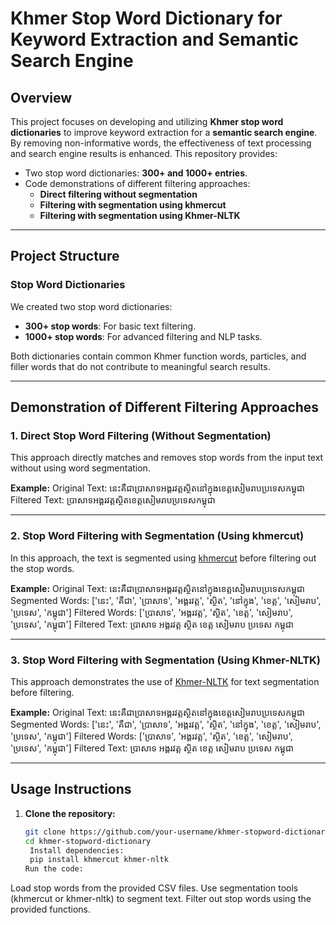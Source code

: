 # Khmer Stop Word Dictionary for Keyword Extraction and Semantic Search Engine

## Overview
This project focuses on developing and utilizing **Khmer stop word dictionaries** to improve keyword extraction for a **semantic search engine**. By removing non-informative words, the effectiveness of text processing and search engine results is enhanced. This repository provides:

- Two stop word dictionaries: **300+ and 1000+ entries**.
- Code demonstrations of different filtering approaches:
  - **Direct filtering without segmentation**
  - **Filtering with segmentation using khmercut**
  - **Filtering with segmentation using Khmer-NLTK**

---

## Project Structure

### Stop Word Dictionaries
We created two stop word dictionaries:
- **300+ stop words**: For basic text filtering.
- **1000+ stop words**: For advanced filtering and NLP tasks.

Both dictionaries contain common Khmer function words, particles, and filler words that do not contribute to meaningful search results.

---

## Demonstration of Different Filtering Approaches

### 1. Direct Stop Word Filtering (Without Segmentation)
This approach directly matches and removes stop words from the input text without using word segmentation.

**Example:**
Original Text: នេះគឺជាប្រាសាទអង្គរវត្តស្ថិតនៅក្នុងខេត្តសៀមរាបប្រទេសកម្ពុជា 
Filtered Text: ប្រាសាទអង្គរវត្តស្ថិតខេត្តសៀមរាបប្រទេសកម្ពុជា

---

### 2. Stop Word Filtering with Segmentation (Using khmercut)
In this approach, the text is segmented using [khmercut](https://github.com/seanghay/khmercut-rs) before filtering out the stop words.

**Example:**
Original Text: នេះគឺជាប្រាសាទអង្គរវត្តស្ថិតនៅក្នុងខេត្តសៀមរាបប្រទេសកម្ពុជា 
Segmented Words: ['នេះ', 'គឺជា', 'ប្រាសាទ', 'អង្គរវត្ត', 'ស្ថិត', 'នៅក្នុង', 'ខេត្ត', 'សៀមរាប', 'ប្រទេស', 'កម្ពុជា'] 
Filtered Words: ['ប្រាសាទ', 'អង្គរវត្ត', 'ស្ថិត', 'ខេត្ត', 'សៀមរាប', 'ប្រទេស', 'កម្ពុជា'] 
Filtered Text: ប្រាសាទ អង្គរវត្ត ស្ថិត ខេត្ត សៀមរាប ប្រទេស កម្ពុជា

---

### 3. Stop Word Filtering with Segmentation (Using Khmer-NLTK)
This approach demonstrates the use of [Khmer-NLTK](https://github.com/VietHoang1512/khmer-nltk) for text segmentation before filtering.

**Example:**
Original Text: នេះគឺជាប្រាសាទអង្គរវត្តស្ថិតនៅក្នុងខេត្តសៀមរាបប្រទេសកម្ពុជា 
Segmented Words: ['នេះ', 'គឺជា', 'ប្រាសាទ', 'អង្គរវត្ត', 'ស្ថិត', 'នៅក្នុង', 'ខេត្ត', 'សៀមរាប', 'ប្រទេស', 'កម្ពុជា'] 
Filtered Words: ['ប្រាសាទ', 'អង្គរវត្ត', 'ស្ថិត', 'ខេត្ត', 'សៀមរាប', 'ប្រទេស', 'កម្ពុជា'] 
Filtered Text: ប្រាសាទ អង្គរវត្ត ស្ថិត ខេត្ត សៀមរាប ប្រទេស កម្ពុជា

---

## Usage Instructions

1. **Clone the repository:**
   ```bash
   git clone https://github.com/your-username/khmer-stopword-dictionary.git
   cd khmer-stopword-dictionary
    Install dependencies:
    pip install khmercut khmer-nltk
   Run the code:

Load stop words from the provided CSV files.
Use segmentation tools (khmercut or khmer-nltk) to segment text.
Filter out stop words using the provided functions.
